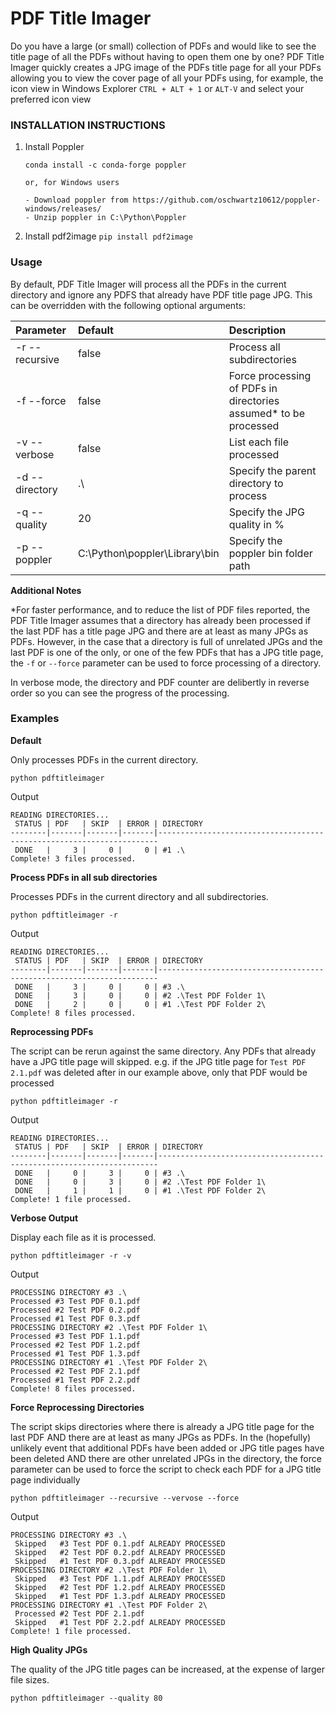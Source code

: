 # PDF Title Imager
  Do you have a large (or small) collection of PDFs and would like to see the title page of all the PDFs without having to open them one by one? PDF Title Imager quickly creates a JPG image of the PDFs title page for all your PDFs allowing you to view the cover page of all your PDFs using, for example,  the icon view in Windows Explorer `CTRL + ALT + 1` or `ALT-V` and select your preferred icon view 
  

### INSTALLATION INSTRUCTIONS
 1. Install Poppler 
    ```
    conda install -c conda-forge poppler
    
    or, for Windows users
    
    - Download poppler from https://github.com/oschwartz10612/poppler-windows/releases/
    - Unzip poppler in C:\Python\Poppler
    
 2. Install pdf2image `pip install pdf2image`

### Usage
  By default, PDF Title Imager will process all the PDFs in the current directory and ignore any PDFS that already have PDF title page JPG. This can be overridden with the following optional arguments:
  
  | Parameter            | Default   |  Description |
  | :------------------- | :-------- | :----------- |
  | -r --recursive       | false     | Process all subdirectories |
  | -f --force           | false     | Force processing of PDFs in directories assumed* to be processed|
  | -v --verbose         | false     | List each file processed |
  | -d --directory       | .\        | Specify the parent directory to process |
  | -q --quality         | 20        | Specify the JPG quality in % |
  | -p --poppler         | C:\\Python\\poppler\\Library\\bin | Specify the poppler bin folder path |
  
  **Additional Notes**
  
  \*For faster performance, and to reduce the list of PDF files reported, the PDF Title Imager assumes that a directory has already been processed if the last PDF has a title page JPG and there are at least as many JPGs as PDFs. However, in the case that a directory is full of unrelated JPGs and the last PDF is one of the only, or one of the few PDFs that has a JPG title page, the `-f` or `--force` parameter can be used to force processing of a directory. 
  
  In verbose mode, the directory and PDF counter are delibertly in reverse order so you can see the progress of the processing. 
 
 
  ### Examples
  
  **Default** 
 
  Only processes PDFs in the current directory. 
  
  `python pdftitleimager`
  
  Output
  ```
  READING DIRECTORIES...
   STATUS | PDF   | SKIP  | ERROR | DIRECTORY
  --------|-------|-------|-------|----------------------------------------------------------------------
   DONE   |     3 |     0 |     0 | #1 .\
  Complete! 3 files processed.
  ```
  
  
  **Process PDFs in all sub directories**
  
  Processes PDFs in the current directory and all subdirectories.
  
  `python pdftitleimager -r`
  
  Output
  ```
  READING DIRECTORIES...
   STATUS | PDF   | SKIP  | ERROR | DIRECTORY
  --------|-------|-------|-------|----------------------------------------------------------------------
   DONE   |     3 |     0 |     0 | #3 .\
   DONE   |     3 |     0 |     0 | #2 .\Test PDF Folder 1\
   DONE   |     2 |     0 |     0 | #1 .\Test PDF Folder 2\
  Complete! 8 files processed.
  ```

  **Reprocessing PDFs**

  The script can be rerun against the same directory. Any PDFs that already have a JPG title page will skipped. e.g. if the JPG title page for `Test PDF 2.1.pdf` was deleted after in our example above, only that PDF would be processed
  
  `python pdftitleimager -r`
  
  Output
  ```
  READING DIRECTORIES...
   STATUS | PDF   | SKIP  | ERROR | DIRECTORY
  --------|-------|-------|-------|----------------------------------------------------------------------
   DONE   |     0 |     3 |     0 | #3 .\
   DONE   |     0 |     3 |     0 | #2 .\Test PDF Folder 1\
   DONE   |     1 |     1 |     0 | #1 .\Test PDF Folder 2\
  Complete! 1 file processed.
  ```
  
  
  **Verbose Output**
  
  Display each file as it is processed. 
  
  `python pdftitleimager -r -v`
  
  Output
  ```
  PROCESSING DIRECTORY #3 .\
  Processed #3 Test PDF 0.1.pdf
  Processed #2 Test PDF 0.2.pdf
  Processed #1 Test PDF 0.3.pdf
  PROCESSING DIRECTORY #2 .\Test PDF Folder 1\
  Processed #3 Test PDF 1.1.pdf
  Processed #2 Test PDF 1.2.pdf
  Processed #1 Test PDF 1.3.pdf
  PROCESSING DIRECTORY #1 .\Test PDF Folder 2\
  Processed #2 Test PDF 2.1.pdf
  Processed #1 Test PDF 2.2.pdf
  Complete! 8 files processed. 
  ```
  


  **Force Reprocessing Directories** 
  
  The script skips directories where there is already a JPG title page for the last PDF AND there are at least as many JPGs as PDFs. In the (hopefully) unlikely event that additional PDFs have been added or JPG title pages have been deleted AND there are other unrelated JPGs in the directory, the force parameter can be used to force the script to check each PDF for a JPG title page individually
  
  `python pdftitleimager --recursive --vervose --force`
  
  Output
  ```
  PROCESSING DIRECTORY #3 .\
   Skipped   #3 Test PDF 0.1.pdf ALREADY PROCESSED
   Skipped   #2 Test PDF 0.2.pdf ALREADY PROCESSED
   Skipped   #1 Test PDF 0.3.pdf ALREADY PROCESSED
  PROCESSING DIRECTORY #2 .\Test PDF Folder 1\
   Skipped   #3 Test PDF 1.1.pdf ALREADY PROCESSED
   Skipped   #2 Test PDF 1.2.pdf ALREADY PROCESSED
   Skipped   #1 Test PDF 1.3.pdf ALREADY PROCESSED
  PROCESSING DIRECTORY #1 .\Test PDF Folder 2\
   Processed #2 Test PDF 2.1.pdf
   Skipped   #1 Test PDF 2.2.pdf ALREADY PROCESSED
  Complete! 1 file processed.
  ```
  

  **High Quality JPGs** 
  
  The quality of the JPG title pages can be increased, at the expense of larger file sizes.
  
  `python pdftitleimager --quality 80`
